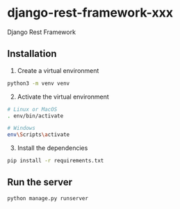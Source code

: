 # django-rest-framework-xxx
Django Rest Framework

## Installation
1. Create a virtual environment
```bash
python3 -m venv venv
```

2. Activate the virtual environment
```bash
# Linux or MacOS
. env/bin/activate

# Windows
env\Scripts\activate
```

3. Install the dependencies
```bash
pip install -r requirements.txt
```

## Run the server
```bash
python manage.py runserver
```
